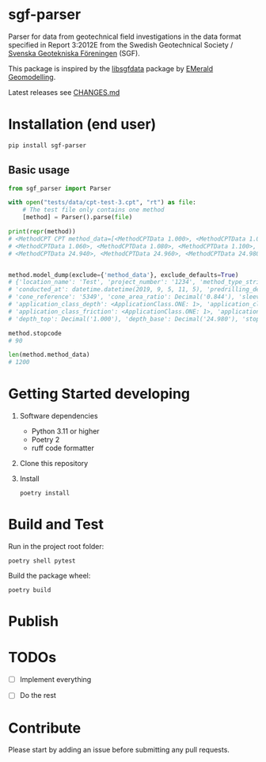 # sgf-parser

Parser for data from geotechnical field investigations in the data format 
specified in Report 3:2012E from the Swedish Geotechnical Society /
[Svenska Geotekniska Föreningen](http://sgf.net/) (SGF).

This package is inspired by the [libsgfdata](https://github.com/emerald-geomodelling/libsgfdata) 
package by [EMerald Geomodelling](https://www.emerald-geomodelling.com/).

Latest releases see [CHANGES.md](CHANGES.md)

# Installation (end user) 

```bash
pip install sgf-parser
```

## Basic usage

```python
from sgf_parser import Parser

with open("tests/data/cpt-test-3.cpt", "rt") as file:
    # The test file only contains one method
    [method] = Parser().parse(file)

print(repr(method))
# <MethodCPT CPT method_data=[<MethodCPTData 1.000>, <MethodCPTData 1.020>, <MethodCPTData 1.040>, 
# <MethodCPTData 1.060>, <MethodCPTData 1.080>, <MethodCPTData 1.100>, <MethodCPTData 1.120>, ...,
# <MethodCPTData 24.940>, <MethodCPTData 24.960>, <MethodCPTData 24.980>]>


method.model_dump(exclude={'method_data'}, exclude_defaults=True)
# {'location_name': 'Test', 'project_number': '1234', 'method_type_string': '107A', 
# 'conducted_at': datetime.datetime(2019, 9, 5, 11, 5), 'predrilling_depth': Decimal('1.00'), 
# 'cone_reference': '5349', 'cone_area_ratio': Decimal('0.844'), 'sleeve_area_ratio': Decimal('0'), 
# 'application_class_depth': <ApplicationClass.ONE: 1>, 'application_class_resistance': <ApplicationClass.ONE: 1>, 
# 'application_class_friction': <ApplicationClass.ONE: 1>, 'application_class_pressure': <ApplicationClass.ONE: 1>, 
# 'depth_top': Decimal('1.000'), 'depth_base': Decimal('24.980'), 'stopcode': 90}

method.stopcode
# 90

len(method.method_data)
# 1200

```

# Getting Started developing

1. Software dependencies

   - Python 3.11 or higher
   - Poetry 2
   - ruff code formatter

2. Clone this repository

3. Install

   `poetry install`


# Build and Test

Run in the project root folder: 

    poetry shell pytest 

Build the package wheel: 

    poetry build

# Publish

# TODOs

- [ ] Implement everything
- [ ] Do the rest


# Contribute

Please start by adding an issue before submitting any pull requests.

